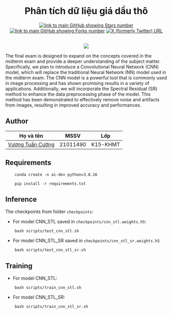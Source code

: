 <h1 align="center">
    Phân tích dữ liệu giá dầu thô
</h1>

<div align="center">
  
  <a href="https://github.com/Phenikaa-University/Analysis-of-crude-oil-data">![link to main GitHub showing Stars number](https://img.shields.io/github/stars/Phenikaa-University/Analysis-of-crude-oil-data?style=social)</a>
  <a href="https://github.com/Phenikaa-University/Analysis-of-crude-oil-data">![link to main GitHub showing Forks number](https://img.shields.io/github/forks/Phenikaa-University/Analysis-of-crude-oil-data?style=social)</a>
  <a href="https://twitter.com/cngvng413">![X (formerly Twitter) URL](https://img.shields.io/twitter/follow/cngvng413)</a>
 
</div>

<p align="center">
    <br>
    <img src="results/cnn_stl_sr/DHOILNYHdetected_anomalies_cnn_stl_sr.png">
    <br>
<p>

The final exam is designed to expand on the concepts covered in the midterm exam and provide a deeper understanding of the subject matter. Specifically, we plan to introduce a Convolutional Neural Network (CNN) model, which will replace the traditional Neural Network (NN) model used in the midterm exam. The CNN model is a powerful tool that is commonly used in image processing and has shown promising results in a variety of applications. Additionally, we will incorporate the Spectral Residual (SR) method to enhance the data preprocessing phase of the model. This method has been demonstrated to effectively remove noise and artifacts from images, resulting in improved accuracy and performances.


## Author

<div align="center">

|  Họ và tên | MSSV | Lớp |
| -------- | -------- | -------- |
| [Vương Tuấn Cường](https://cngvng.github.io/)  | 21011490    | K15-KHMT    |

</div>

## Requirements

```
    conda create -n ai-dev python=3.8.16
```

```
    pip install -r requirements.txt
```

## Inference 

The checkpoints from folder `checkpoints`:
- For model CNN_STL saved in `checkpoints/cnn_stl.weights.h5`:

```
    bash scripts/test_cnn_stl.sh
```

- For model CNN_STL_SR saved in `checkpoints/cnn_stl_sr.weights.h5`

```
    bash scripts/test_cnn_stl_sr.sh
```

## Training

- For model CNN_STL:

```
    bash scripts/train_cnn_stl.sh
```

- For model CNN_STL_SR:

```
    bash scripts/train_cnn_stl_sr.sh
```